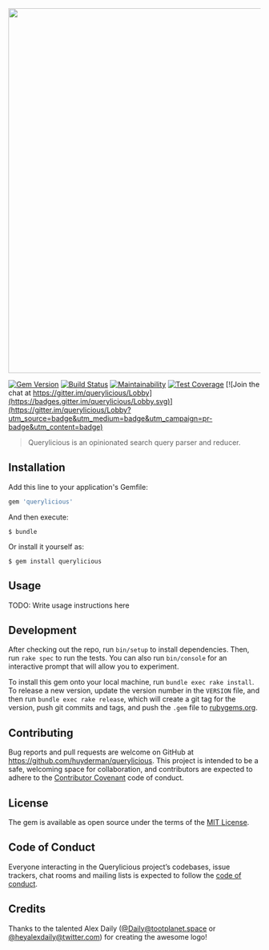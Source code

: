 <div align="center">
    <img src="https://res.cloudinary.com/huyderman/image/upload/c_scale,dpr_2,f_auto,fl_preserve_transparency,q_auto,w_728/v1522834080/querylicious" width="728">
</div>

[![Gem Version](https://badge.fury.io/rb/querylicious.svg)](https://badge.fury.io/rb/querylicious)
[![Build Status](https://travis-ci.org/huyderman/querylicious.svg?branch=master)](https://travis-ci.org/huyderman/querylicious)
[![Maintainability](https://api.codeclimate.com/v1/badges/6eeb81253ec37a703d9f/maintainability)](https://codeclimate.com/github/huyderman/querylicious/maintainability)
[![Test Coverage](https://api.codeclimate.com/v1/badges/6eeb81253ec37a703d9f/test_coverage)](https://codeclimate.com/github/huyderman/querylicious/test_coverage)
[![Join the chat at https://gitter.im/querylicious/Lobby](https://badges.gitter.im/querylicious/Lobby.svg)](https://gitter.im/querylicious/Lobby?utm_source=badge&utm_medium=badge&utm_campaign=pr-badge&utm_content=badge)

> Querylicious is an opinionated search query parser and reducer.

## Installation

Add this line to your application's Gemfile:

```ruby
gem 'querylicious'
```

And then execute:

    $ bundle

Or install it yourself as:

    $ gem install querylicious

## Usage

TODO: Write usage instructions here

## Development

After checking out the repo, run `bin/setup` to install dependencies. Then, run `rake spec` to run the tests. You can also run `bin/console` for an interactive prompt that will allow you to experiment.

To install this gem onto your local machine, run `bundle exec rake install`. To release a new version, update the version number in the `VERSION` file, and then run `bundle exec rake release`, which will create a git tag for the version, push git commits and tags, and push the `.gem` file to [rubygems.org](https://rubygems.org).

## Contributing

Bug reports and pull requests are welcome on GitHub at https://github.com/huyderman/querylicious. This project is intended to be a safe, welcoming space for collaboration, and contributors are expected to adhere to the [Contributor Covenant](http://contributor-covenant.org) code of conduct.

## License

The gem is available as open source under the terms of the [MIT License](http://opensource.org/licenses/MIT).

## Code of Conduct

Everyone interacting in the Querylicious project’s codebases, issue trackers, chat rooms and mailing lists is expected to follow the [code of conduct](https://github.com/huyderman/querylicious/blob/master/CODE_OF_CONDUCT.md).

## Credits

Thanks to the talented Alex Daily ([@Daily@tootplanet.space](https://tootplanet.space/@Daily) or [@heyalexdaily@twitter.com](https://twitter.com/heyalexdaily)) for creating the awesome logo!
